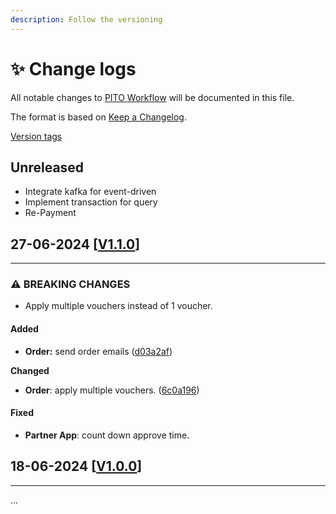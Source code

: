 ```yaml
---
description: Follow the versioning
---
```


# ✨ Change logs

All notable changes to [PITO Workflow](change-logs.md) will be documented in this file.

The format is based on [Keep a Changelog](http://keepachangelog.com/).

[Version tags](https://github.com/pitovn/be-platform/tags)

## Unreleased

* Integrate kafka for event-driven
* Implement transaction for query
* Re-Payment

## 27-06-2024 \[[V1.1.0](https://github.com/pitovn/be-platform/tree/v1.1.0)]

***

### ⚠ BREAKING CHANGES

* Apply multiple vouchers instead of 1 voucher.

#### Added

* **Order:** send order emails ([d03a2af](https://github.com/pitovn/be-platform/commit/d03a2af6108d2ebdcaaaae9e1d0f76cf37aa670a))

**Changed**

* **Order**: apply multiple vouchers. ([6c0a196](https://github.com/pitovn/be-platform/commit/6c0a196dca5de7a1a158b16fa8772ffab96dc84d))

#### Fixed

* **Partner App**: count down approve time.



## 18-06-2024 \[[V1.0.0](https://github.com/pitovn/be-platform/tree/v1.1.0)]

***

...
